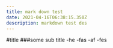 ```yaml
---
title: mark down test
date: 2021-04-16T06:38:15.350Z
description: markdown test des
---
```

#title
###some sub title
-he
-fas
-af
-fes